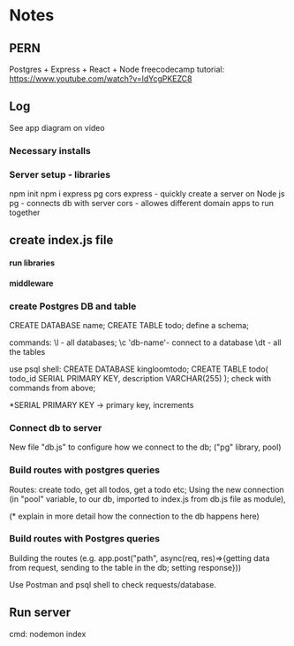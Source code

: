 # Notes

## PERN
Postgres + Express + React + Node freecodecamp tutorial: https://www.youtube.com/watch?v=ldYcgPKEZC8

## Log
See app diagram on video
### Necessary installs
### Server setup - libraries
npm init
npm i express pg cors
express - quickly create a server on Node js
pg - connects db with server
cors - allowes different domain apps to run together

## create index.js file
#### run libraries
#### middleware

### create Postgres DB and table

CREATE DATABASE name;
CREATE TABLE todo;
define a schema;

commands:
\l - all databases;
\c 'db-name'- connect to a database
\dt - all the tables

use psql shell:
CREATE DATABASE kingloomtodo;
CREATE TABLE todo(
    todo_id SERIAL PRIMARY KEY,
    description VARCHAR(255)
);
check with commands from above;

*SERIAL PRIMARY KEY -> primary key, increments

### Connect db to server
New file "db.js" to configure how we connect to the db;
("pg" library, pool)

### Build routes with postgres queries
Routes: create todo, get all todos, get a todo etc;
Using the new connection (in "pool" variable, to our db, imported to index.js from db.js file as module), 

(* explain in more detail how the connection to the db happens here)

### Build routes with Postgres queries
Building the routes (e.g. app.post("path", async(req, res)=>{getting data from request, sending to the table in the db; setting response}))

Use Postman and psql shell to check requests/database.

## Run server
cmd: nodemon index